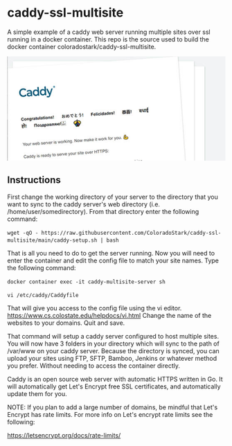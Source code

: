 # caddy-ssl-multisite

A simple example of a caddy web server running multiple sites over ssl running in a docker container. This repo is the source used to build the docker container coloradostark/caddy-ssl-multisite.

![Screenshot](https://github.com/ColoradoStark/caddy-ssl-multisite/raw/main/caddy.jpg)

## Instructions

First change the working directory of your server to the directory that you want to sync to the caddy server's web directory (i.e. /home/user/somedirectory). From that directory enter the following command:

`wget -qO - https://raw.githubusercontent.com/ColoradoStark/caddy-ssl-multisite/main/caddy-setup.sh | bash`

That is all you need to do to get the server running. Now you will need to enter the container and edit the config file to match your site names. Type the following command:

`docker container exec -it caddy-multisite-server sh`

`vi /etc/caddy/Caddyfile`

That will give you access to the config file using the vi editor. https://www.cs.colostate.edu/helpdocs/vi.html Change the name of the websites to your domains. Quit and save.

That command will setup a caddy server configured to host multiple sites. You will now have 3 folders in your directory which will sync to the path of /var/www on your caddy server. Because the directory is synced, you can upload your sites using FTP, SFTP, Bamboo, Jenkins or whatever method you prefer. Without needing to access the container directly.

Caddy is an open source web server with automatic HTTPS written in Go. It will automatically get Let's Encrypt free SSL certificates, and automatically update them for you.

NOTE: If you plan to add a large number of domains, be mindful that Let's Encrypt has rate limits. For more info on Let's encrypt rate limits see the following:

https://letsencrypt.org/docs/rate-limits/
